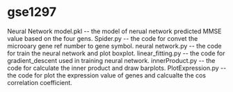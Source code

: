 # gse1297

Neural Network model.pkl -- the model of nerual network predicted MMSE value based on the four gens.
Spider.py -- the code for convet the microoary gene ref number to gene symbol.
neural network.py -- the code for train the neural network and plot boxplot.
linear_fitting.py -- the code for gradient_descent used in training neural network.
innerProduct.py -- the code for calculate the inner product and draw barplots.
PlotExpression.py -- the code for plot the expression value of genes and calcualte the cos correlation coefficient.
